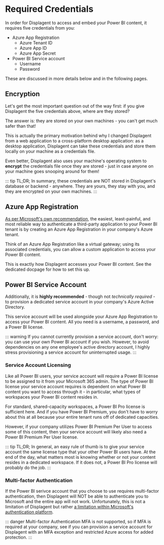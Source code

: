 # Required Credentials

In order for Displagent to access and embed your Power BI content, it requires five credentials from you:

* Azure App Registration
    * Azure Tenant ID
    * Azure App ID
    * Azure App Secret
* Power BI Service account
    * Username
    * Password


These are discussed in more details below and in the following pages.

## Encryption

Let's get the most important question out of the way first: if you give Displagent the five credentials above, where are they stored?

The answer is: they are stored on your own machines - you can't get much safer than that!

This is actually the primary motivation behind why I changed Displagent from a web application to a cross-platform desktop application: as a desktop application, Displagent can take these credentials and store them locally on your machine as a credentials file.

Even better, Displagent also uses your machine's operating system to **encrypt** the credentials file once they are stored - just in case anyone on your machine goes snooping around for them!

::: tip TL;DR;
In summary, these credentials are NOT stored in Displagent's database or backend - anywhere. They are yours, they stay with you, and they are encrypted on your own machines.
:::

## Azure App Registration

[As per Microsoft's own recommendation](https://learn.microsoft.com/en-us/power-bi/developer/embedded/register-app?tabs=customers), the easiest, least-painful, and most reliable way to authenticate a third-party application to your Power BI tenant is by creating an Azure App Registration in your company's Azure tenant.

Think of an Azure App Registration like a virtual gateway; using its associated credentials, you can allow a custom application to access your Power BI content.

This is exactly how Displagent accesses your Power BI content. See the dedicated docpage for how to set this up.

## Power BI Service Account

Additionally, it is **highly recommended** - though not _technically required_ - to provision a dedicated service account in your company's Azure Active Directory.

This service account will be used alongside your Azure App Registration to access your Power BI content. All you need is a username, a password, and a Power BI license.

::: warning
If you cannot currently provision a service account, don't worry: you can use your own Power BI account if you wish. However, to avoid dependencies on any one employee's active directory account, I highly stress provisioning a service account for uninterrupted usage.
:::

### Service Account Licensing

Like all Power BI users, your service account will require a Power BI license to be assigned to it from your Microsoft 365 admin. The type of Power BI license your service account requires is dependent on what Power BI content you want to access through it - in particular, what types of workspaces your Power BI content resides in.

For standard, shared-capacity workspaces, a Power BI Pro license is sufficient here. And if you have Power BI Premium, you don't have to worry about this at all because your entire tenant runs off of dedicated capacities.

However, if your company utilizes Power BI Premium Per User to access some of this content, then your service account will likely also need a Power BI Premium Per User license.

::: tip TL;DR;
In general, an easy rule of thumb is to give your service account the same license type that your other Power BI users have. At the end of the day, what matters most is knowing whether or not your content resides in a dedicated workspace. If it does not, a Power BI Pro license will probably do the job.
:::

### Multi-factor Authentication

If the Power BI serivce account that you choose to use requires multi-factor authentication, then Displagent will NOT be able to authenticate you to Microsoft and the entire app will not work. Unfortunately, this is not a limitation of Displagent but rather [a limitation within Microsoft's authentication platform](https://learn.microsoft.com/en-us/azure/active-directory/develop/v2-oauth-ropc).

::: danger Multi-factor Authentication
MFA is not supported, so if MFA is required at your company, see if you can provision a service account for Displagent with an MFA exception and restricted Azure access for added protection.
:::